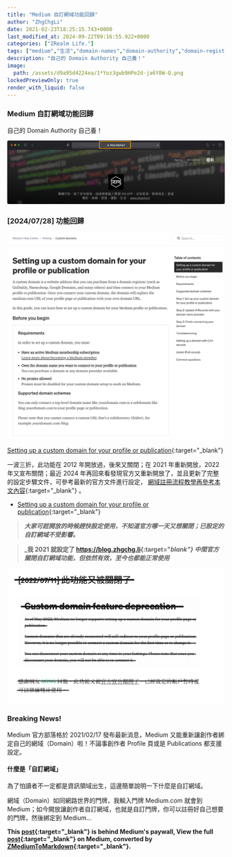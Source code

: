 ```yaml
---
title: "Medium 自訂網域功能回歸"
author: "ZhgChgLi"
date: 2021-02-23T18:25:15.743+0000
last_modified_at: 2024-09-22T09:16:55.922+0000
categories: ["ZRealm Life."]
tags: ["medium","生活","domain-names","domain-authority","domain-registration"]
description: "自己的 Domain Authority 自己養！"
image:
  path: /assets/d9a95d4224ea/1*Yoz3gwb9HPe2d-ja6Y8W-Q.png
lockedPreviewOnly: true
render_with_liquid: false
---
```


### Medium 自訂網域功能回歸

自己的 Domain Authority 自己養！



![](/assets/d9a95d4224ea/1*Yoz3gwb9HPe2d-ja6Y8W-Q.png)

### \[2024/07/28\] 功能回歸


![[Setting up a custom domain for your profile or publication](https://help.medium.com/hc/en-us/articles/115003053487-Setting-up-a-custom-domain-for-your-profile-or-publication){:target="_blank"}](/assets/d9a95d4224ea/1*jKAJ3wl5Zlo_0NZRgUUehA.png)

[Setting up a custom domain for your profile or publication](https://help.medium.com/hc/en-us/articles/115003053487-Setting-up-a-custom-domain-for-your-profile-or-publication){:target="_blank"}

一波三折，此功能在 2012 年開放過，後來又關閉；在 2021 年重新開放，2022 年又宣布關閉；最近 2024 年再回來看發現官方又重新開放了，並且更新了完整的設定步驟文件，可參考最新的官方文件進行設定， [網域註冊流程教學再參考本文內容](https://namecheap.pxf.io/P0jdZQ){:target="_blank"} 。
- [Setting up a custom domain for your profile or publication](https://help.medium.com/hc/en-us/articles/115003053487-Setting-up-a-custom-domain-for-your-profile-or-publication){:target="_blank"}



> **_大家可趁開放的時候趕快設定使用，不知道官方哪一天又想關閉；已設定的自訂網域不受影響。_** 
 

> **_我 2021 就設定了 [https://blog\.zhgchg\.li](https://blog.zhgchg.li){:target="_blank"} 中間官方關閉自訂網域功能，但依然有效，至今也都能正常使用_** 






![](/assets/d9a95d4224ea/1*20gZehc0ahUOYP_vWTNn_w.png)

### Breaking News\!

Medium 官方部落格於 2021/02/17 發布最新消息，Medium 又能重新讓創作者綁定自己的網域（Domain）啦！不論事創作者 Profile 頁或是 Publications 都支援設定。
#### 什麼是「自訂網域」

為了怕讀者不一定都是資訊領域出生，這邊簡單說明一下什麼是自訂網域。

網域（Domain）如同網路世界的門牌，我輸入門牌 Medium\.com 就會到 Medium；如今開放讓創作者自訂網域，也就是自訂門牌，你可以註冊好自己想要的門牌，然後綁定到 Medium…



**This [post](https://medium.com/zrealm-life/medium-%E8%87%AA%E8%A8%82%E7%B6%B2%E5%9F%9F%E5%8A%9F%E8%83%BD%E5%9B%9E%E6%AD%B8-d9a95d4224ea){:target="_blank"} is behind Medium's paywall, View the full [post](https://medium.com/zrealm-life/medium-%E8%87%AA%E8%A8%82%E7%B6%B2%E5%9F%9F%E5%8A%9F%E8%83%BD%E5%9B%9E%E6%AD%B8-d9a95d4224ea){:target="_blank"} on Medium, converted by [ZMediumToMarkdown](https://github.com/ZhgChgLi/ZMediumToMarkdown){:target="_blank"}.**
